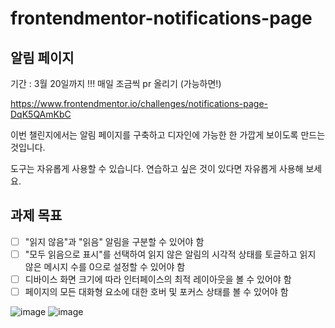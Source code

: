 # frontendmentor-notifications-page
## 알림 페이지

기간 : 3월 20일까지 !!!
매일 조금씩 pr 올리기 (가능하면!)

https://www.frontendmentor.io/challenges/notifications-page-DqK5QAmKbC

이번 챌린지에서는 알림 페이지를 구축하고 디자인에 가능한 한 가깝게 보이도록 만드는 것입니다.

도구는 자유롭게 사용할 수 있습니다. 연습하고 싶은 것이 있다면 자유롭게 사용해 보세요.

## 과제 목표

- [ ] "읽지 않음"과 "읽음" 알림을 구분할 수 있어야 함
- [ ] "모두 읽음으로 표시"를 선택하여 읽지 않은 알림의 시각적 상태를 토글하고 읽지 않은 메시지 수를 0으로 설정할 수 있어야 함
- [ ] 디바이스 화면 크기에 따라 인터페이스의 최적 레이아웃을 볼 수 있어야 함
- [ ] 페이지의 모든 대화형 요소에 대한 호버 및 포커스 상태를 볼 수 있어야 함

![image](https://user-images.githubusercontent.com/73337811/222296115-8e445480-90ff-44b9-b262-8227576e4bb3.png)
![image](https://user-images.githubusercontent.com/73337811/222296128-edb4cfc9-13a4-49fa-b242-b43164d54512.png)
